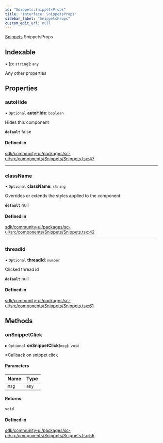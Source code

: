 ```yaml
---
id: "Snippets.SnippetsProps"
title: "Interface: SnippetsProps"
sidebar_label: "SnippetsProps"
custom_edit_url: null
---
```


[Snippets](../modules/Snippets.md).SnippetsProps

## Indexable

▪ [p: `string`]: `any`

Any other properties

## Properties

### autoHide

• `Optional` **autoHide**: `boolean`

Hides this component

**`default`** false

#### Defined in

[sdk/community-ui/packages/sc-ui/src/components/Snippets/Snippets.tsx:47](https://github.com/selfcommunity/community-ui/blob/a7bfc2b/packages/sc-ui/src/components/Snippets/Snippets.tsx#L47)

___

### className

• `Optional` **className**: `string`

Overrides or extends the styles applied to the component.

**`default`** null

#### Defined in

[sdk/community-ui/packages/sc-ui/src/components/Snippets/Snippets.tsx:42](https://github.com/selfcommunity/community-ui/blob/a7bfc2b/packages/sc-ui/src/components/Snippets/Snippets.tsx#L42)

___

### threadId

• `Optional` **threadId**: `number`

Clicked thread id

**`default`** null

#### Defined in

[sdk/community-ui/packages/sc-ui/src/components/Snippets/Snippets.tsx:61](https://github.com/selfcommunity/community-ui/blob/a7bfc2b/packages/sc-ui/src/components/Snippets/Snippets.tsx#L61)

## Methods

### onSnippetClick

▸ `Optional` **onSnippetClick**(`msg`): `void`

*Callback on snippet click

#### Parameters

| Name | Type |
| :------ | :------ |
| `msg` | `any` |

#### Returns

`void`

#### Defined in

[sdk/community-ui/packages/sc-ui/src/components/Snippets/Snippets.tsx:56](https://github.com/selfcommunity/community-ui/blob/a7bfc2b/packages/sc-ui/src/components/Snippets/Snippets.tsx#L56)
